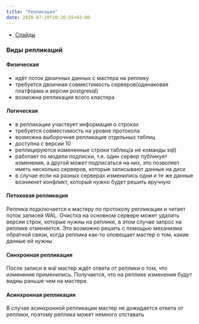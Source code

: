 ```yaml
---
title: "Репликация"
date: 2020-07-20T10:26:55+03:00
---
```


* [Слайды](https://edu.postgrespro.ru/dba1/dba1_18_replica_overview.pdf)

### Виды репликаций

#### Физическая 
* идёт поток двоичных данных с мастера на реплику
* требуется двоичная совместимость серверов(одинаковая платформа и версии postgresql)
* возможна репликация всего кластера

#### Логическая 
* в репликации участвует информация о строках
* требуется совместимость на уровне протокола
* возможна выборочная репликация отдельных таблиц
* доступна с версии 10
* реплицируются измененные строки таблиц(а не команды sql)
* работает по модели подписки, т.е. один сервер публикует изменения, а другой может подписаться на них, это позволяет иметь несколько серверов, которые записывают данные на диск
* в случае если на разных серверах изменились одни и те же данные возникнет конфликт, который нужно будет решить вручную

#### Потоковая репликация 
Реплика подключается к мастеру по протоколу репликации и читает поток записей WAL.
Очистка на основном сервере может удалить версии строк, которые нужны на реплике, в этом случае запрос на реплике отменяется.
Это возможно решить с помощью механизма обратной связи, когда реплика как-то оповещает мастер о том, какие данные ей нужны

#### Синхронная репликация 
После записи в wal мастер ждёт ответа от реплики о том, что изменения применились. Получается, что на реплике изменения будут видны раньше чем на мастере.

#### Асинхронная репликация 
В случае асинхронной репликации мастер не дожидается ответа от реплики, поэтому реплика может немного отставать
